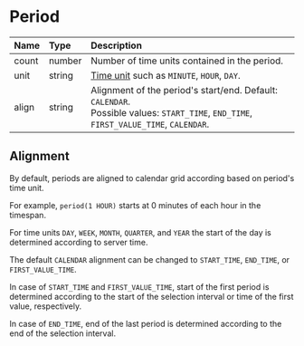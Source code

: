 # Period

| **Name**  | **Type** | **Description** |
|:---|:---|:---|
| count  | number | Number of time units contained in the period. |
| unit  | string | [Time unit](time-unit.md) such as `MINUTE`, `HOUR`, `DAY`. |
| align| string | Alignment of the period's start/end. Default: `CALENDAR`. <br>Possible values: `START_TIME`, `END_TIME`, `FIRST_VALUE_TIME`, `CALENDAR`.|

## Alignment

By default, periods are aligned to calendar grid according based on period's time unit.

For example, `period(1 HOUR)` starts at 0 minutes of each hour in the timespan.

For time units `DAY`, `WEEK`, `MONTH`, `QUARTER`, and `YEAR` the start of the day is determined according to server time.

The default `CALENDAR` alignment can be changed to `START_TIME`, `END_TIME`, or `FIRST_VALUE_TIME`.

In case of `START_TIME` and `FIRST_VALUE_TIME`, start of the first period is determined according to the start of the selection interval or time of the first value, respectively.

In case of `END_TIME`, end of the last period is determined according to the end of the selection interval.
